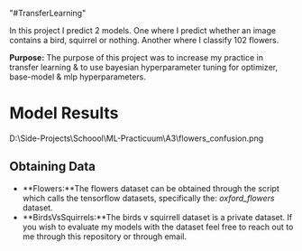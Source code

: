 "#TransferLearning" 

In this project I predict 2 models. One where I predict whether an image contains a bird, squirrel or nothing. Another where I classify 102 flowers.

**Purpose:** The purpose of this project was to increase my practice in transfer learning & to use bayesian hyperparameter tuning for optimizer, base-model & mlp hyperparameters.

# Model Results
D:\Side-Projects\Schoool\ML-Practicuum\A3\flowers_confusion.png

## Obtaining Data
* **Flowers:**The flowers dataset can be obtained through the script which calls the tensorflow datasets, specifically the: *oxford_flowers* dataset. 
* **BirdsVsSquirrels:**The birds v squirrell dataset is a private dataset. If you wish to evaluate my models with the dataset feel free to reach out to me through this repository or through email.
